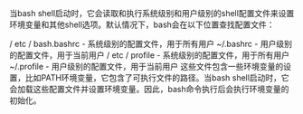 当bash shell启动时，它会读取和执行系统级别和用户级别的shell配置文件来设置环境变量和其他shell选项。默认情况下，bash会在以下位置查找配置文件：

/ etc / bash.bashrc - 系统级别的配置文件，用于所有用户
~/.bashrc - 用户级别的配置文件，用于当前用户
/ etc / profile - 系统级别的配置文件，用于所有用户
~/.profile - 用户级别的配置文件，用于当前用户
这些文件包含一些环境变量的设置，比如PATH环境变量，它包含了可执行文件的路径。当bash shell启动时，它会加载这些配置文件并设置环境变量。因此，bash命令执行后会执行环境变量的初始化。